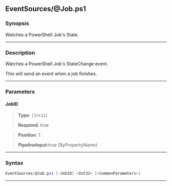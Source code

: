 
EventSources/@Job.ps1
---------------------
### Synopsis
Watches a PowerShell Job's State.

---
### Description

Watches a PowerShell Job's StateChange event.

This will send an event when a job finishes.

---
### Parameters
#### **JobID**

> **Type**: ```[Int32]```

> **Required**: true

> **Position**: 1

> **PipelineInput**:true (ByPropertyName)



---
### Syntax
```PowerShell
EventSources/@Job.ps1 [-JobID] <Int32> [<CommonParameters>]
```
---



